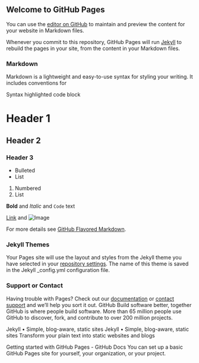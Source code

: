 ## Welcome to GitHub Pages

You can use the [editor on GitHub](https://github.com/TesshuPL/ProjektZWwSIT/edit/gh-pages/index.md) to maintain and preview the content for your website in Markdown files.

Whenever you commit to this repository, GitHub Pages will run [Jekyll](https://jekyllrb.com/) to rebuild the pages in your site, from the content in your Markdown files.

### Markdown

Markdown is a lightweight and easy-to-use syntax for styling your writing. It includes conventions for

Syntax highlighted code block

# Header 1
## Header 2
### Header 3

- Bulleted
- List

1. Numbered
2. List

**Bold** and _Italic_ and `Code` text

[Link](url) and ![Image](src)


For more details see [GitHub Flavored Markdown](https://guides.github.com/features/mastering-markdown/).

### Jekyll Themes

Your Pages site will use the layout and styles from the Jekyll theme you have selected in your [repository settings](https://github.com/TesshuPL/ProjektZWwSIT/settings/pages). The name of this theme is saved in the Jekyll _config.yml configuration file.

### Support or Contact

Having trouble with Pages? Check out our [documentation](https://docs.github.com/categories/github-pages-basics/) or [contact support](https://support.github.com/contact) and we’ll help you sort it out.
GitHub
Build software better, together
GitHub is where people build software. More than 65 million people use GitHub to discover, fork, and contribute to over 200 million projects.

Jekyll • Simple, blog-aware, static sites
Jekyll • Simple, blog-aware, static sites
Transform your plain text into static websites and blogs

Getting started with GitHub Pages - GitHub Docs
You can set up a basic GitHub Pages site for yourself, your organization, or your project.

